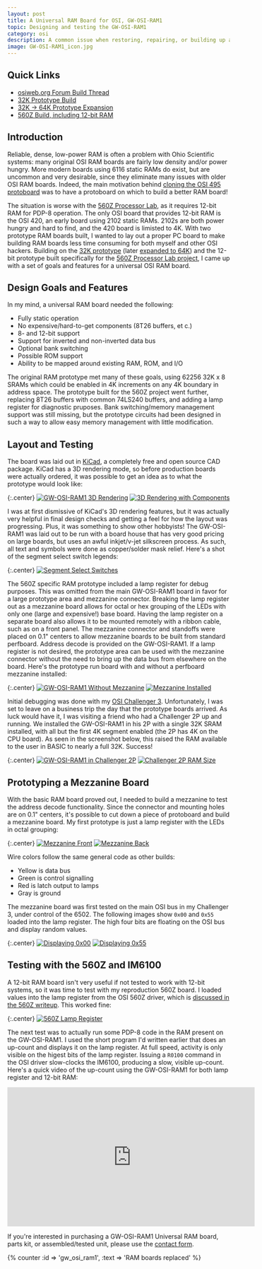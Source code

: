 ```yaml
---
layout: post
title: A Universal RAM Board for OSI, GW-OSI-RAM1
topic: Designing and testing the GW-OSI-RAM1
category: osi
description: A common issue when restoring, repairing, or building up an Ohio Scientific system is a lack of dense, reliable RAM. OSI boards do exist that provide 64K of static RAM on a single low-power board, but these are rare. There are even fewer options if you want 12-bit support for the 560Z Processor Lab in PDP-8 mode. With two prototype RAM boards built, I decided to lay out a universal OSI RAM board to meet the needs of as many OSI systems as possible.
image: GW-OSI-RAM1_icon.jpg
---
```


## Quick Links

* [osiweb.org Forum Build Thread](http://www.osiweb.org/osiforum/viewtopic.php?f=3&t=332&p=2130)
* [32K Prototype Build](/2016/04/23/32k-ram-for-osi)
* [32K -> 64K Prototype Expansion](/2016/05/17/64k-ram-for-osi)
* [560Z Build, including 12-bit RAM](/2017/02/26/osi-560z-build)

## Introduction

Reliable, dense, low-power RAM is often a problem with Ohio Scientific systems: many original OSI RAM boards are fairly low density and/or power hungry. More modern boards using 6116 static RAMs do exist, but are uncommon and very desirable, since they eliminate many issues with older OSI RAM boards. Indeed, the main motivation behind [cloning the OSI 495 protoboard](/2016/04/22/cloning-the-495) was to have a protoboard on which to build a better RAM board!

The situation is worse with the [560Z Processor Lab](/2017/02/26/osi-560z-build), as it requires 12-bit RAM for PDP-8 operation. The only OSI board that provides 12-bit RAM is the OSI 420, an early board using 2102 static RAMs. 2102s are both power hungry and hard to find, and the 420 board is limisted to 4K. With two prototype RAM boards built, I wanted to lay out a proper PC board to make building RAM boards less time consuming for both myself and other OSI hackers. Building on the [32K prototype](/2016/04/23/32k-ram-for-osi) (later [expanded to 64K](/2016/05/17/64k-ram-for-osi)) and the 12-bit prototype built specifically for the [560Z Processor Lab project](/2017/02/26/osi-560z-build), I came up with a set of goals and features for a universal OSI RAM board.

## Design Goals and Features

In my mind, a universal RAM board needed the following:

* Fully static operation
* No expensive/hard-to-get components (8T26 buffers, et c.)
* 8- and 12-bit support
* Support for inverted and non-inverted data bus
* Optional bank switching
* Possible ROM support
* Ability to be mapped around existing RAM, ROM, and I/O

The original RAM prototype met many of these goals, using 62256 32K x 8 SRAMs which could be enabled in 4K increments on any 4K boundary in address space. The prototype built for the 560Z project went further, replacing 8T26 buffers with common 74LS240 buffers, and adding a lamp register for diagnostic pruposes. Bank switching/memory management support was still missing, but the prototype circuits had been designed in such a way to allow easy memory management with little modification.

## Layout and Testing

The board was laid out in [KiCad](http://kicad-pcb.org/), a completely free and open source CAD package. KiCad has a 3D rendering mode, so before production boards were actually ordered, it was possible to get an idea as to what the prototype would look like:

{:.center}
[![GW-OSI-RAM1 3D Rendering](/images/osi/gw_osi_ram1/scaled/osi_ram_3d_20170406.png)](/images/osi/gw_osi_ram1/osi_ram_3d_20170406.png) [![3D Rendering with Components](/images/osi/gw_osi_ram1/scaled/osi_ram_3d_20170406_components.png)](/images/osi/gw_osi_ram1/osi_ram_3d_20170406_components.png)

I was at first dismissive of KiCad's 3D rendering features, but it was actually very helpful in final design checks and getting a feel for how the layout was progressing. Plus, it was something to show other hobbyists! The GW-OSI-RAM1 was laid out to be run with a board house that has very good pricing on large boards, but uses an awful inkjet/v-jet silkscreen process. As such, all text and symbols were done as copper/solder mask relief. Here's a shot of the segment select switch legends:

{:.center}
[![Segment Select Switches](/images/osi/gw_osi_ram1/scaled/bank_switches.jpg)](/images/osi/gw_osi_ram1/bank_switches.jpg)

The 560Z specific RAM prototype included a lamp register for debug purposes. This was omitted from the main GW-OSI-RAM1 board in favor for a large prototype area and mezzanine connector. Breaking the lamp register out as a mezzanine board allows for octal or hex grouping of the LEDs with only one (large and expensive!) base board. Having the lamp register on a separate board also allows it to be mounted remotely with a ribbon cable, such as on a front panel. The mezzanine connector and standoffs were placed on 0.1" centers to allow mezzanine boards to be built from standard perfboard. Address decode is provided on the GW-OSI-RAM1. If a lamp register is not desired, the prototype area can be used with the mezzanine connector without the need to bring up the data bus from elsewhere on the board. Here's the prototype run board with and without a perfboard mezzanine installed:

{:.center}
[![GW-OSI-RAM1 Without Mezzanine](/images/osi/gw_osi_ram1/scaled/mezzanine_removed.jpg)](/images/osi/gw_osi_ram1/mezzanine_removed.jpg) [![Mezzanine Installed](/images/osi/gw_osi_ram1/scaled/full_board.jpg)](/images/osi/gw_osi_ram1/full_board.jpg)

Initial debugging was done with my [OSI Challenger 3](/2016/04/20/challenger-3-cleanup). Unfortunately, I was set to leave on a business trip the day that the prototype boards arrived. As luck would have it, I was visiting a friend who had a Challenger 2P up and running. We installed the GW-OSI-RAM1 in his 2P with a single 32K SRAM installed, with all but the first 4K segment enabled (the 2P has 4K on the CPU board). As seen in the screenshot below, this raised the RAM available to the user in BASIC to nearly a full 32K. Success!

{:.center}
[![GW-OSI-RAM1 in Challenger 2P](/images/osi/gw_osi_ram1/scaled/2p_installed.jpg)](/images/osi/gw_osi_ram1/2p_installed.jpg) [![Challenger 2P RAM Size](/images/osi/gw_osi_ram1/scaled/2p_memsize.jpg)](/images/osi/gw_osi_ram1/2p_memsize.jpg)

## Prototyping a Mezzanine Board

With the basic RAM board proved out, I needed to build a mezzanine to test the address decode functionality. Since the connector and mounting holes are on 0.1" centers, it's possible to cut down a piece of protoboard and build a mezzanine board. My first prototype is just a lamp register with the LEDs in octal grouping:

{:.center}
[![Mezzanine Front](/images/osi/gw_osi_ram1/scaled/mezzanine_front.jpg)](/images/osi/gw_osi_ram1/mezzanine_front.jpg) [![Mezzanine Back](/images/osi/gw_osi_ram1/scaled/mezzanine_back.jpg)](/images/osi/gw_osi_ram1/mezzanine_back.jpg)

Wire colors follow the same general code as other builds:

* Yellow is data bus
* Green is control signalling
* Red is latch output to lamps
* Gray is ground

The mezzanine board was first tested on the main OSI bus in my Challenger 3, under control of the 6502. The following images show `0x00` and `0x55` loaded into the lamp register. The high four bits are floating on the OSI bus and display random values.

{:.center}
[![Displaying 0x00](/images/osi/gw_osi_ram1/scaled/all_zero.jpg)](/images/osi/gw_osi_ram1/all_zero.jpg) [![Displaying 0x55](/images/osi/gw_osi_ram1/scaled/0x55.jpg)](/images/osi/gw_osi_ram1/0x55.jpg)

## Testing with the 560Z and IM6100

A 12-bit RAM board isn't very useful if not tested to work with 12-bit systems, so it was time to test with my reproduction 560Z board. I loaded values into the lamp register from the OSI 560Z driver, which is [discussed in the 560Z writeup](/2017/02/26/osi-560z-build). This worked fine:

{:.center}
[![560Z Lamp Register](/images/osi/gw_osi_ram1/scaled/560z_control.jpg)](/images/osi/gw_osi_ram1/560z_control.jpg)

The next test was to actually run some PDP-8 code in the RAM present on the GW-OSI-RAM1. I used the short program I'd written earlier that does an up-count and displays it on the lamp register. At full speed, activity is only visible on the higest bits of the lamp register. Issuing a `R0100` command in the OSI driver slow-clocks the IM6100, producing a slow, visible up-count. Here's a quick video of the up-count using the GW-OSI-RAM1 for both lamp register and 12-bit RAM:

<div class="center"><iframe width="560" height="315" src="https://www.youtube.com/embed/0qyRsEWBsg8" frameborder="0" allowfullscreen></iframe></div>

If you're interested in purchasing a GW-OSI-RAM1 Universal RAM board, parts kit, or assembled/tested unit, please use the [contact form](https://services.theglitchworks.net/ng/messages/new).

{% counter :id => 'gw_osi_ram1', :text => 'RAM boards replaced' %}
